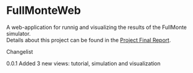 # FullMonteWeb
A web-application for runnig and visualizing the results of the FullMonte simulator. \
Details about this project can be found in the [Project Final Report](final_report_2020181.pdf).

Changelist

0.0.1 Added 3 new views: tutorial, simulation and visualization
